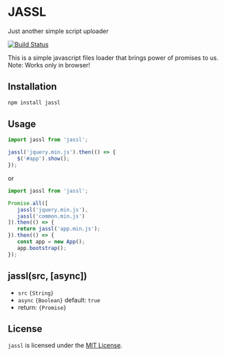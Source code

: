 # JASSL

Just another simple script uploader

 [![Build Status](https://travis-ci.org/RainLoop/jassl.svg?branch=master)](https://travis-ci.org/RainLoop/jassl)

This is a simple javascript files loader that brings power of promises to us.
Note: Works only in browser!

## Installation

``` sh
npm install jassl
```

## Usage

```js
import jassl from 'jassl';

jassl('jquery.min.js').then(() => {
   $('#app').show();
});
```

or

```js
import jassl from 'jassl';

Promise.all([
   jassl('jquery.min.js'),
   jassl('common.min.js')
]).then(() => {
   return jassl('app.min.js');
}).then(() => {
   const app = new App();
   app.bootstrap();
});
```

## jassl(src, [async])

* `src` `{String}`
* `async` `{Boolean}` default: `true`
* return: `{Promise}`

## License

`jassl` is licensed under the [MIT License][mit-license-url].

[mit-license-url]: http://opensource.org/licenses/MIT